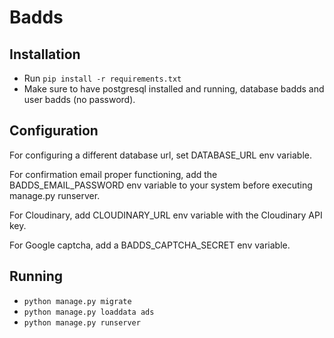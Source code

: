 # Badds



## Installation

* Run `pip install -r requirements.txt`
* Make sure to have postgresql installed and running, database badds and user badds (no password).

## Configuration

For configuring a different database url, set DATABASE_URL env variable.

For confirmation email proper functioning, add the BADDS_EMAIL_PASSWORD 
env variable to your system before executing manage.py runserver.

For Cloudinary, add CLOUDINARY_URL env variable with the Cloudinary API key.

For Google captcha, add a BADDS_CAPTCHA_SECRET env variable.

## Running
* `python manage.py migrate`
* `python manage.py loaddata ads`
* `python manage.py runserver`

